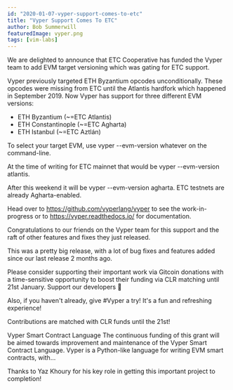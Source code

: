 ```yaml
---
id: "2020-01-07-vyper-support-comes-to-etc"
title: "Vyper Support Comes To ETC"
author: Bob Summerwill
featuredImage: vyper.png
tags: [vim-labs]
---
```


We are delighted to announce that ETC Cooperative has funded the Vyper team to add EVM target versioning which was gating for ETC support.

Vyper previously targeted ETH Byzantium opcodes unconditionally.  These opcodes were missing from ETC until the Atlantis hardfork which happened in September 2019.  Now Vyper has support for three different EVM versions:

* ETH Byzantium (~=ETC Atlantis)
* ETH Constantinople (~=ETC Agharta)
* ETH Istanbul (~=ETC Aztlán)

To select your target EVM, use vyper --evm-version whatever on the command-line.

At the time of writing for ETC mainnet that would be vyper --evm-version atlantis.

After this weekend it will be vyper --evm-version agharta.  ETC testnets are already Agharta-enabled.

Head over to https://github.com/vyperlang/vyper to see the work-in-progress or to https://vyper.readthedocs.io/ for documentation.

Congratulations to our friends on the Vyper team for this support and the raft of other features and fixes they just released.

This was a pretty big release, with a lot of bug fixes and features added since our last release 2 months ago.

Please consider supporting their important work via Gitcoin donations with a time-sensitive opportunity to boost their funding via CLR matching until 21st January.   Support our developers 🙂

Also, if you haven't already, give #Vyper a try! It's a fun and refreshing experience!

Contributions are matched with CLR funds until the 21st!

Vyper Smart Contract Language
The continuous funding of this grant will be aimed towards improvement and maintenance of the Vyper Smart Contract Language. Vyper is a Python-like language for writing EVM smart contracts, with...

Thanks to Yaz Khoury for his key role in getting this important project to completion!
